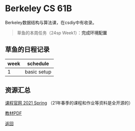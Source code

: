 # Berkeley CS 61B

Berkeley数据结构与算法课，在csdiy中有收录。

> 草鱼的本周任务（24sp Week1）：**完成环境配置**

## 草鱼的日程记录

|week|schedule|
|----|----|
|1|basic setup|

## 资源汇总

[课程官网 2021 Spring](https://sp21.datastructur.es)
（21年春季的课程和作业等资料是全开源的）

[教材PDF](https://calvinxiaocao.github.io/online_courses/cs61b/hug61b.pdf)

[返回](/online_course)